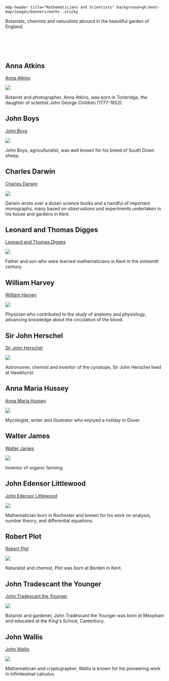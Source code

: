 `mdp-header title="Mathematicians and Scientists" background=gh:kent-map/images/banners/maths .sticky`

Botanists, chemists and naturalists abound in the beautiful garden of England.

# &nbsp; 
<param class="cards">

## Anna Atkins

[Anna Atkins](/19c/19c-atkins-biography)

![](https://raw.githubusercontent.com/kent-map/images/main/thumbnails/science_Anna_Atkins.jpg)

Botanist and photographer, Anna Atkins, was born in Tonbridge, the daughter of scientist John George Children (1777-1852).

## John Boys

[John Boys](/18c/18c-boys-biography)

![](https://raw.githubusercontent.com/kent-map/images/main/thumbnails/shepherds_in_sackcloth1.jpg)

John Boys, agriculturalist, was well known for his breed of South Down sheep.

## Charles Darwin

[Charles Darwin](/19c/19c-darwin-biography)

![](https://raw.githubusercontent.com/kent-map/images/main/thumbnails/Darwin1.jpg)

Darwin wrote over a dozen science books and a handful of important monographs, many based on observations and experiments undertaken in his house and gardens in Kent.

## Leonard and Thomas Digges

[Leonard and Thomas Digges](/16c/16c-digges-biography)

![](https://raw.githubusercontent.com/kent-map/images/main/thumbnails/16c_Leonard_and_Thomas_Digges.jpg)

Father and son who were learned mathematicians in Kent in the sixteenth century.

## William Harvey

[William Harvey](/17c/17c-william-harvey)

![](https://raw.githubusercontent.com/kent-map/images/main/thumbnails/garden_John_Tradescant.jpg)

Physician who contributed to the study of anatomy and physiology, advancing knowledge about the circulation of the blood.

## Sir John Herschel

[Sir John Herschel](/19c/19c-herschel-biography)

![](https://raw.githubusercontent.com/kent-map/images/main/thumbnails/science_Anna_Atkins.jpg)

Astronomer, chemist and inventor of the cynatope, Sir John Herschel lived at Hawkhurst.

## Anna Maria Hussey

[Anna Maria Hussey](/19c/19c-hussey-biography)

![](https://raw.githubusercontent.com/kent-map/images/main/thumbnails/science_Sir_John_Herschel.jpg)

Mycologist, writer and illustrator who enjoyed a holiday in Dover.

## Walter James

[Walter James](/20c/20c-northbourne-biography)

![](https://raw.githubusercontent.com/kent-map/images/main/thumbnails/science_Walter_James.jpg)

Inventor of organic farming

## John Edensor Littlewood

[John Edensor Littlewood](/19c/19c-edensor-littlewood)

![](https://raw.githubusercontent.com/kent-map/images/main/thumbnails/science_John_Edensor_Littlewood.jpg)

Mathematician born in Rochester and known for his work on analysis, number theory, and differential equations.

## Robert Plot

[Robert Plot](/17c/17c-robert-plot)

![](https://raw.githubusercontent.com/kent-map/images/main/thumbnails/garden_John_Tradescant.jpg)

Naturalist and chemist, Plot was born at Borden in Kent.

## John Tradescant the Younger

[John Tradescant the Younger](/17c/17c-john-tradescant-younger)

![](https://raw.githubusercontent.com/kent-map/images/main/thumbnails/garden_John_Tradescant.jpg)

Botanist and gardener, John Tradescant the Younger was born at Meopham and educated at the King's School, Canterbury.

## John Wallis

[John Wallis](/17c/17c-wallis-biography)

![](https://raw.githubusercontent.com/kent-map/images/main/thumbnails/garden_John_Tradescant.jpg)

Mathematician and cryptographer, Wallis is known for his pioneering work in infinitesimal calculus.
